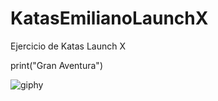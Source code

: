 # KatasEmilianoLaunchX
Ejercicio de Katas Launch X


print("Gran Aventura")

![giphy](https://user-images.githubusercontent.com/99152739/153777736-0f333c74-9af5-454b-a7b4-f9d472717b23.gif)

